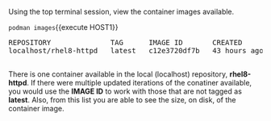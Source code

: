 Using the top terminal session, view the container images available.

`podman images`{{execute HOST1}}

<pre class=file>
REPOSITORY              TAG      IMAGE ID       CREATED        SIZE
localhost/rhel8-httpd   latest   c12e3720df7b   43 hours ago   499 MB

</pre>

There is one container available in the local (localhost) repository, 
**rhel8-httpd**.  If there were multiple updated iterations of the conatiner 
available, you would use the **IMAGE ID** to work with those that are not 
tagged as **latest**.  Also, from this list you are able to see the size, on 
disk, of the container image. 
